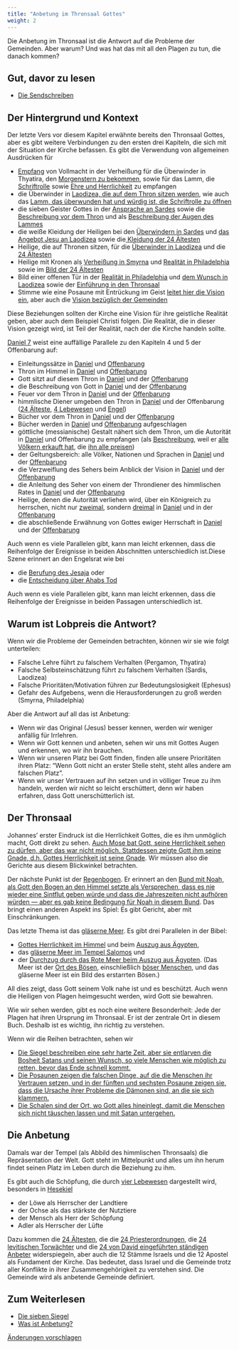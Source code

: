 ```yaml
---
title: "Anbetung im Thronsaal Gottes"
weight: 2
---
```



Die Anbetung im Thronsaal ist die Antwort auf die Probleme der Gemeinden. Aber warum? Und was hat das mit all den Plagen zu tun, die danach kommen?


## Gut, davor zu lesen

<a name="ef77"></a>
- [Die Sendschreiben](../../../../content/letters/expl/the-letters-to-the-seven-churches)



## Der Hintergrund und Kontext

<a name="e638"></a>
Der letzte Vers vor diesem Kapitel erwähnte bereits den Thronsaal Gottes, aber es gibt weitere Verbindungen zu den ersten drei Kapiteln, die sich mit der Situation der Kirche befassen. Es gibt die Verwendung von allgemeinen Ausdrücken für

- [Empfang](https://biblehub.com/greek/2983.htm) von Vollmacht in der Verheißung für die Überwinder in Thyatira, den [Morgenstern zu bekommen](https://www.bibleserver.com/SLT/Offenbarung2%2C28), sowie für das Lamm, die [Schriftrolle](https://www.bibleserver.com/SLT/Offenbarung5%2C9) sowie [Ehre und Herrlichkeit](https://www.bibleserver.com/SLT/Offenbarung5%2C12) zu empfangen
- die Überwinder in [Laodizea, die auf dem Thron sitzen werden](https://www.bibleserver.com/SLT/Offenbarung3%2C21), wie auch das [Lamm, das überwunden hat und würdig ist, die Schriftrolle zu öffnen](https://www.bibleserver.com/SLT/Offenbarung5%2C5)
- die sieben Geister Gottes in der [Ansprache an Sardes](https://www.bibleserver.com/SLT/Offenbarung3%2C1) sowie die [Beschreibung vor dem Thron](https://www.bibleserver.com/SLT/Offenbarung4%2C5) und als [Beschreibung der Augen des Lammes](https://www.bibleserver.com/SLT/Offenbarung5%2C6)
- die weiße Kleidung der Heiligen bei den [Überwindern in Sardes](https://www.bibleserver.com/SLT/Offenbarung3%2C5) und [das Angebot Jesu an Laodizea](https://www.bibleserver.com/SLT/Offenbarung3%2C18) sowie die[ Kleidung der 24 Ältesten](https://www.bibleserver.com/SLT/Offenbarung4%2C4)
- Heilige, die auf Thronen sitzen, für die [Überwinder in Laodizea](https://www.bibleserver.com/SLT/Offenbarung3%2C21) und die [24 Ältesten](https://www.bibleserver.com/SLT/Offenbarung4%2C4)
- Heilige mit Kronen als [Verheißung in Smyrna](https://www.bibleserver.com/SLT/Offenbarung2%2C10) und [Realität in Philadelphia](https://www.bibleserver.com/SLT/Offenbarung3%2C11) sowie im [Bild der 24 Ältesten](https://www.bibleserver.com/SLT/Offenbarung4%2C4)
- Bild einer offenen Tür in der [Realität in Philadelphia](https://www.bibleserver.com/SLT/Offenbarung3%2C8) und [dem Wunsch in Laodizea](https://www.bibleserver.com/SLT/Offenbarung3%2C20) sowie der [Einführung in den Thronsaal](https://www.bibleserver.com/SLT/Offenbarung4%2C1)
- Stimme wie eine Posaune mit Entrückung im Geist [leitet hier die Vision ein](https://www.bibleserver.com/SLT/Offenbarung4%2C1-2), aber auch die [Vision bezüglich der Gemeinden](https://www.bibleserver.com/SLT/Offenbarung1%2C10-12)


Diese Beziehungen sollten der Kirche eine Vision für ihre geistliche Realität geben, aber auch dem Beispiel Christi folgen. Die Realität, die in dieser Vision gezeigt wird, ist Teil der Realität, nach der die Kirche handeln sollte.

[Daniel 7](https://www.bibleserver.com/SLT/Daniel7) weist eine auffällige Parallele zu den Kapiteln 4 und 5 der Offenbarung auf:

- Einleitungssätze in [Daniel](https://www.bibleserver.com/SLT/Daniel7%2C9) und [Offenbarung](https://www.bibleserver.com/SLT/Offenbarung4%2C1)
- Thron im Himmel in [Daniel](https://www.bibleserver.com/SLT/Daniel7%2C9) und [Offenbarung](https://www.bibleserver.com/SLT/Offenbarung4%2C2)
- Gott sitzt auf diesem Thron in [Daniel](https://www.bibleserver.com/SLT/Daniel7%2C9) und der [Offenbarung](https://www.bibleserver.com/SLT/Offenbarung4%2C2)
- die Beschreibung von Gott in [Daniel](https://www.bibleserver.com/SLT/Daniel7%2C9) und der [Offenbarung](https://www.bibleserver.com/SLT/Offenbarung4%2C3)
- Feuer vor dem Thron in [Daniel](https://www.bibleserver.com/SLT/Daniel7%2C9-10) und der [Offenbarung](https://www.bibleserver.com/SLT/Offenbarung4%2C5)
- himmlische Diener umgeben den Thron in [Daniel](https://www.bibleserver.com/SLT/Daniel7%2C10) und der Offenbarung ([24 Älteste](https://www.bibleserver.com/SLT/Offenbarung4%2C4), [4 Lebewesen](https://www.bibleserver.com/SLT/Offenbarung4%2C6-10) und [Engel](https://www.bibleserver.com/SLT/Offenbarung5%2C11))
- Bücher vor dem Thron in [Daniel](https://www.bibleserver.com/SLT/Daniel7%2C10) und der [Offenbarung](https://www.bibleserver.com/SLT/Offenbarung5%2C1-5)
- Bücher werden in [Daniel](https://www.bibleserver.com/SLT/Daniel7%2C10) und [Offenbarung](https://www.bibleserver.com/SLT/Offenbarung5%2C9) aufgeschlagen
- göttliche (messianische) Gestalt nähert sich dem Thron, um die Autorität in [Daniel](https://www.bibleserver.com/SLT/Daniel7%2C13-14) und Offenbarung zu empfangen (als [Beschreibung](https://www.bibleserver.com/SLT/Offenbarung5%2C5-7), weil er [alle Völkern erkauft hat](https://www.bibleserver.com/SLT/Offenbarung5%2C9), die [ihn alle preisen](https://www.bibleserver.com/SLT/Offenbarung5%2C12-13))
- der Geltungsbereich: alle Völker, Nationen und Sprachen in [Daniel](https://www.bibleserver.com/SLT/Daniel7%2C14) und der [Offenbarung](https://www.bibleserver.com/SLT/Offenbarung5%2C9)
- die Verzweiflung des Sehers beim Anblick der Vision in [Daniel](https://www.bibleserver.com/SLT/Daniel7%2C15) und der [Offenbarung](https://www.bibleserver.com/SLT/Offenbarung5%2C4)
- die Anleitung des Seher von einem der Throndiener des himmlischen Rates in [Daniel](https://www.bibleserver.com/SLT/Daniel7%2C16) und der [Offenbarung](https://www.bibleserver.com/SLT/Offenbarung5%2C5)
- Heilige, denen die Autorität verliehen wird, über ein Königreich zu herrschen, nicht nur [zweimal](https://www.bibleserver.com/SLT/Daniel7%2C22), sondern [dreimal](https://www.bibleserver.com/SLT/Daniel7%2C27) in [Daniel](https://www.bibleserver.com/SLT/Daniel7%2C18) und in der [Offenbarung](https://www.bibleserver.com/SLT/Offenbarung5%2C10)
- die abschließende Erwähnung von Gottes ewiger Herrschaft in [Daniel](https://www.bibleserver.com/SLT/Daniel7%2C27) und der [Offenbarung](https://www.bibleserver.com/SLT/Offenbarung5%2C13-14)


Auch wenn es viele Parallelen gibt, kann man leicht erkennen, dass die Reihenfolge der Ereignisse in beiden Abschnitten unterschiedlich ist.Diese Szene erinnert an den Engelsrat wie bei

- die [Berufung des Jesaja](https://www.bibleserver.com/SLT/Jesaja6%2C1-9) oder
- die [Entscheidung über Ahabs Tod](https://www.bibleserver.com/SLT/1.K%C3%B6nige22%2C19-23)


Auch wenn es viele Parallelen gibt, kann man leicht erkennen, dass die Reihenfolge der Ereignisse in beiden Passagen unterschiedlich ist.


## Warum ist Lobpreis die Antwort?

<a name="2385"></a>
Wenn wir die Probleme der Gemeinden betrachten, können wir sie wie folgt unterteilen:

- Falsche Lehre führt zu falschem Verhalten (Pergamon, Thyatira)
- Falsche Selbsteinschätzung führt zu falschem Verhalten (Sardis, Laodizea)
- Falsche Prioritäten/Motivation führen zur Bedeutungslosigkeit (Ephesus)
- Gefahr des Aufgebens, wenn die Herausforderungen zu groß werden (Smyrna, Philadelphia)


Aber die Antwort auf all das ist Anbetung:

- Wenn wir das Original (Jesus) besser kennen, werden wir weniger anfällig für Irrlehren.
- Wenn wir Gott kennen und anbeten, sehen wir uns mit Gottes Augen und erkennen, wo wir ihn brauchen.
- Wenn wir unseren Platz bei Gott finden, finden alle unsere Prioritäten ihren Platz: “Wenn Gott nicht an erster Stelle steht, steht alles andere am falschen Platz”.
- Wenn wir unser Vertrauen auf ihn setzen und in völliger Treue zu ihm handeln, werden wir nicht so leicht erschüttert, denn wir haben erfahren, dass Gott unerschütterlich ist.



## Der Thronsaal

<a name="0938"></a>
Johannes’ erster Eindruck ist die Herrlichkeit Gottes, die es ihm unmöglich macht, Gott direkt zu sehen. [Auch Mose bat Gott, seine Herrlichkeit sehen zu dürfen, aber das war nicht möglich. Stattdessen zeigte Gott ihm seine Gnade, d.h. Gottes Herrlichkeit ist seine Gnade](https://www.bibleserver.com/SLT/2.Mose33%2C18-20). Wir müssen also die Gerichte aus diesem Blickwinkel betrachten.

Der nächste Punkt ist der [Regenbogen](https://www.bibleserver.com/SLT/Offenbarung4%2C3). Er erinnert an den [Bund mit Noah, als Gott den Bogen an den Himmel setzte als Versprechen, dass es nie wieder eine Sintflut geben würde und dass die Jahreszeiten nicht aufhören würden — aber es gab keine Bedingung für Noah in diesem Bund](https://www.bibleserver.com/SLT/1.Mose9%2C8-11). Das bringt einen anderen Aspekt ins Spiel: Es gibt Gericht, aber mit Einschränkungen.

Das letzte Thema ist das [gläserne Meer](https://www.bibleserver.com/SLT/Offenbarung4%2C6). Es gibt drei Parallelen in der Bibel:

- [Gottes Herrlichkeit im Himmel](https://www.bibleserver.com/SLT/Hesekiel1%2C22) und beim [Auszug aus Ägypten](https://www.bibleserver.com/SLT/2.Mose24%2C10),
- das [gläserne Meer im Tempel Salomos](https://www.bibleserver.com/SLT/2.K%C3%B6nige25%2C13) und
- der [Durchzug durch das Rote Meer beim Auszug aus Ägypten](https://www.bibleserver.com/SLT/2.Mose15%2C8). (Das Meer ist der [Ort des Bösen](https://www.bibleserver.com/SLT/Psalm74%2C10-17), einschließlich [böser Menschen](https://www.bibleserver.com/SLT/Jesaja57%2C20), und das gläserne Meer ist ein Bild des erstarrten Bösen.)


All dies zeigt, dass Gott seinem Volk nahe ist und es beschützt. Auch wenn die Heiligen von Plagen heimgesucht werden, wird Gott sie bewahren.

Wie wir sehen werden, gibt es noch eine weitere Besonderheit: Jede der Plagen hat ihren Ursprung im Thronsaal. Er ist der zentrale Ort in diesem Buch. Deshalb ist es wichtig, ihn richtig zu verstehen.

Wenn wir die Reihen betrachten, sehen wir

- [Die Siegel beschreiben eine sehr harte Zeit, aber sie entlarven die Bosheit Satans und seinen Wunsch, so viele Menschen wie möglich zu retten, bevor das Ende schnell kommt.](../../../../content/seals/expl/the-mystery-of-the-four-horse-men)
- [Die Posaunen zeigen die falschen Dinge, auf die die Menschen ihr Vertrauen setzen, und in der fünften und sechsten Posaune zeigen sie, dass die Ursache ihrer Probleme die Dämonen sind, an die sie sich klammern.](../../../../content/trumpets/expl/the-trumpets-in-revelation)
- [Die Schalen sind der Ort, wo Gott alles hineinlegt, damit die Menschen sich nicht täuschen lassen und mit Satan untergehen.](../../../../content/bowls/expl/the-bowls-of-wrath)



## Die Anbetung

<a name="e545"></a>
Damals war der Tempel (als Abbild des himmlischen Thronsaals) die Repräsentation der Welt. Gott steht im Mittelpunkt und alles um ihn herum findet seinen Platz im Leben durch die Beziehung zu ihm.

Es gibt auch die Schöpfung, die durch [vier Lebewesen](https://www.bibleserver.com/SLT/Offenbarung4%2C7) dargestellt wird, besonders in [Hesekiel](https://www.bibleserver.com/SLT/Hesekiel1%2C5-21)

- der Löwe als Herrscher der Landtiere
- der Ochse als das stärkste der Nutztiere
- der Mensch als Herr der Schöpfung
- Adler als Herrscher der Lüfte


Dazu kommen die [24 Ältesten](https://www.bibleserver.com/SLT/Offenbarung4%2C4), die die [24 Priesterordnungen](https://www.bibleserver.com/SLT/1.Chronik24%2C3-19), die [24 levitischen Torwächter](https://www.bibleserver.com/SLT/1.Chronik26%2C17-19) und die [24 von David eingeführten ständigen Anbeter](https://www.bibleserver.com/SLT/1.Chronik25%2C6-31) widerspiegeln, aber auch die 12 Stämme Israels und die 12 Apostel als Fundament der Kirche. Das bedeutet, dass Israel und die Gemeinde trotz aller Konflikte in ihrer Zusammengehörigkeit zu verstehen sind. Die Gemeinde wird als anbetende Gemeinde definiert.


## Zum Weiterlesen

<a name="0062"></a>
- [Die sieben Siegel](../../../../content/seals/expl/the-book-with-the-seven-seals)
- [Was ist Anbetung?](../../../../topics/power/short/worship)




[Änderungen vorschlagen](https://github.com/revelation-today/revelation-today/blob/main/exampleSite/content/docs/content/worship/expl/worship-in-the-throne-room.de.md)

